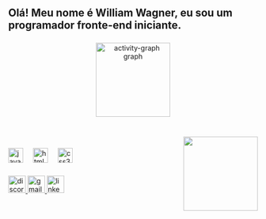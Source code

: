 <h2 align="left">Olá! Meu nome é William Wagner, eu sou um programador fronte-end iniciante.</h2>

###

<div align="center">
  <img src="https://github-readme-activity-graph.vercel.app/graph?username=WilliamDWTY&custom_title=Minha%20Atividade&theme=gotham&title_color=#131c67&area=false&hide_border=true" height="150" alt="activity-graph graph"  />
</div>

###

<br clear="both">

<img align="right" height="150" src="https://i.pinimg.com/originals/7b/6d/ef/7b6def1234d467fcc28e77c9cc7e3eda.gif"  />

###

<div align="left">
  <img src="https://cdn.jsdelivr.net/gh/devicons/devicon/icons/javascript/javascript-original.svg" height="30" alt="javascript logo"  />
  <img width="12" />
  <img src="https://cdn.jsdelivr.net/gh/devicons/devicon/icons/html5/html5-original.svg" height="30" alt="html5 logo"  />
  <img width="12" />
  <img src="https://cdn.jsdelivr.net/gh/devicons/devicon/icons/css3/css3-original.svg" height="30" alt="css3 logo"  />
</div>

###

<div align="left">
  <a href="dowatyy" target="_blank">
    <img src="https://img.shields.io/static/v1?message=Discord&logo=discord&label=&color=7289DA&logoColor=Red&labelColor=&style=for-the-badge" height="35" alt="discord logo"  />
  </a>
  <a href="https://is.gd/wagnerwilliam_email" target="_blank">
    <img src="https://img.shields.io/static/v1?message=Gmail&logo=gmail&label=&color=D14836&logoColor=white&labelColor=&style=for-the-badge" height="35" alt="gmail logo"  />
  </a>
  <a href="www.linkedin.com/in/william-wagner-alves-da-silva-2877102bb" target="_blank">
    <img src="https://img.shields.io/static/v1?message=LinkedIn&logo=linkedin&label=&color=0077B5&logoColor=white&labelColor=&style=for-the-badge" height="35" alt="linkedin logo"  />
  </a>
</div>

###
